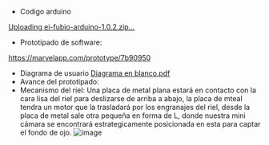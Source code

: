 
- Codigo arduino
  
[Uploading ei-fubio-arduino-1.0.2.zip…]()

- Prototipado de software:

https://marvelapp.com/prototype/7b90950
- Diagrama de usuario
[Diagrama en blanco.pdf](https://github.com/Arianadextre/PROYECTO-DE-FUNBIO-1/files/13247747/Diagrama.en.blanco.pdf)
- Avance del prototipado:
- Mecanismo del riel:
   Una placa de metal plana estará en contacto con la cara lisa del riel para deslizarse de arriba a abajo, la placa de mteal tendra un motor que la trasladará por los engranajes del riel, desde la placa de metal sale otra pequeña en forma de L, donde nuestra mini cámara se encontrará estrategicamente posicionada en esta para captar el fondo de ojo.
  ![image](https://github.com/Arianadextre/PROYECTO-DE-FUNBIO-1/assets/143019275/fcbb53bd-8f2b-4d42-a5df-bef5bd812caa)
